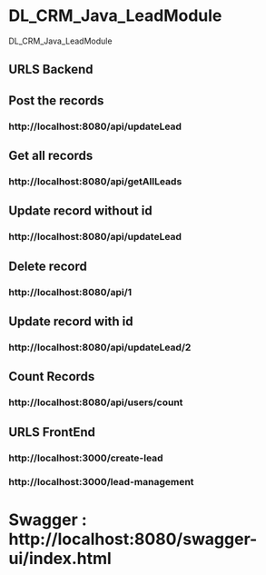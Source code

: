 # DL_CRM_Java_LeadModule
DL_CRM_Java_LeadModule

## URLS Backend
## Post the records
### http://localhost:8080/api/updateLead

## Get all records
### http://localhost:8080/api/getAllLeads

## Update record without id
### http://localhost:8080/api/updateLead

## Delete record
### http://localhost:8080/api/1

## Update record with id
### http://localhost:8080/api/updateLead/2

## Count Records
### http://localhost:8080/api/users/count

## URLS FrontEnd

### http://localhost:3000/create-lead
### http://localhost:3000/lead-management

# Swagger : http://localhost:8080/swagger-ui/index.html
